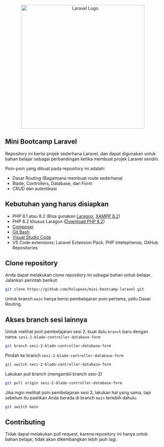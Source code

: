 <p align="center"><a href="https://laravel.com" target="_blank"><img src="https://raw.githubusercontent.com/laravel/art/master/logo-lockup/5%20SVG/2%20CMYK/1%20Full%20Color/laravel-logolockup-cmyk-red.svg" width="400" alt="Laravel Logo"></a></p>

## Mini Bootcamp Laravel

Repository ini berisi projek sederhana Laravel, dan dapat digunakan untuk bahan belajar sebagai perbandingan ketika membuat projek Laravel sendiri.

Poin-poin yang dibuat pada repository ini adalah:

-   Dasar Routing (Bagaimana membuat route sederhana)
-   Blade, Controllers, Database, dan Form
-   CRUD dan autentikasi

## Kebutuhan yang harus disiapkan

- PHP 8.1 atau 8.2 (Bisa gunakan [Laragon](https://laragon.org/download), [XAMPP 8.2](https://sourceforge.net/projects/xampp/files/XAMPP%20Windows/8.2.12/))
- PHP 8.2 khusus Laragon ([Download PHP 8.2](https://windows.php.net/download#php-8.2))
- [Composer](https://getcomposer.org/download/)
- [Git Bash](https://git-scm.com/downloads)
- [Visual Studio Code](https://code.visualstudio.com/)
- VS Code extensions: Laravel Extension Pack, PHP Intelephense, GitHub Repositories

## Clone repository

Anda dapat melakukan clone repository ini sebagai bahan untuk belajar.
Jalankan perintah berikut:
```bash
git clone https://github.com/holupeas/mini-bootcamp-laravel.git
```
Untuk branch `main` hanya berisi pembelajaran poin pertama, yaitu Dasar Routing.

## Akses branch sesi lainnya

Untuk melihat poin pembelajaran sesi 2, buat dulu `branch` baru dengan nama:
`sesi-2-blade-controller-database-form`

```bash
git branch sesi-2-blade-controller-database-form
```
Pindah ke branch `sesi-2-blade-controller-database-form`
```bash
git switch sesi-2-blade-controller-database-form
```
Lakukan pull branch (mengambil branch sesi-2)
```bash
git pull origin sesi-2-blade-controller-database-form
```

Jika ingin melihat poin pembelajaran sesi 3, lakukan hal yang sama, tapi sebelum itu pastikan Anda berada di branch `main` terlebih dahulu.

```bash
git switch main
```

## Contributing

Tidak dapat melakukan pull request, karena repository ini hanya untuk bahan belajar, tidak akan dikembangkan lebih jauh lagi.
